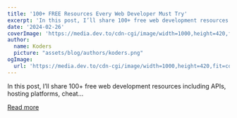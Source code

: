 ```yaml
---
title: '100+ FREE Resources Every Web Developer Must Try'
excerpt: 'In this post, I’ll share 100+ free web development resources including APIs, hosting platforms, cheat...'
date: '2024-02-26'
coverImage: 'https://media.dev.to/cdn-cgi/image/width=1000,height=420,fit=cover,gravity=auto,format=auto/https%3A%2F%2Fdev-to-uploads.s3.amazonaws.com%2Fuploads%2Farticles%2Fxxwltehm7ungwpypu5uu.png'
author:
  name: Koders
  picture: "assets/blog/authors/koders.png"
ogImage:
  url: 'https://media.dev.to/cdn-cgi/image/width=1000,height=420,fit=cover,gravity=auto,format=auto/https%3A%2F%2Fdev-to-uploads.s3.amazonaws.com%2Fuploads%2Farticles%2Fxxwltehm7ungwpypu5uu.png'
---
```


In this post, I’ll share 100+ free web development resources including APIs, hosting platforms, cheat...

[Read more](https://dev.to/devshefali/100-free-resources-every-web-developer-must-try-484)
